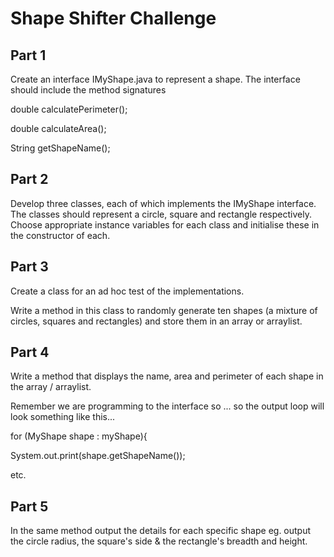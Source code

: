 <h1>Shape Shifter Challenge</h1>

<h2>Part 1</h2>

Create an interface IMyShape.java to represent a shape.  The interface should include the method signatures

double calculatePerimeter();

double calculateArea();

String getShapeName();

<h2>Part 2</h2>

Develop three classes, each of which implements the IMyShape interface.  The classes should represent a circle, square and rectangle respectively.  Choose appropriate instance variables for each class and initialise these in the constructor of each.

<h2>Part 3</h2>

Create a class for an ad hoc test of the implementations. 

Write a method in this class to randomly generate ten shapes (a mixture of circles, squares and rectangles) and store them in an array or arraylist.

<h2>Part 4</h2>

Write a method  that displays the name, area and perimeter of each shape in the array / arraylist.

Remember we are programming to the interface so ... so the output loop will look something like this...

for (MyShape shape : myShape){

System.out.print(shape.getShapeName());
    
etc.

<h2>Part 5</h2>

In the same method output the details for each specific shape eg. output the circle radius, the square's side & the rectangle's breadth and height.
